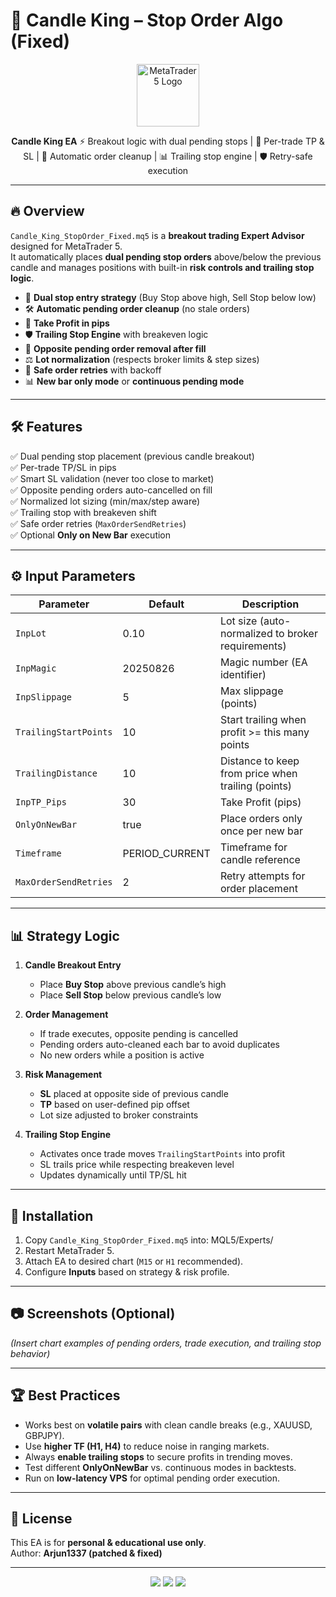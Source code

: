 # 👑 Candle King – Stop Order Algo (Fixed)

<p align="center">
  <img src="https://upload.wikimedia.org/wikipedia/commons/6/64/Metatrader_logo.png" width="100" alt="MetaTrader 5 Logo"/>
</p>

<p align="center">
  <b>Candle King EA</b>  
  ⚡ Breakout logic with dual pending stops | 🎯 Per-trade TP & SL | 🔄 Automatic order cleanup | 📊 Trailing stop engine | 🛡️ Retry-safe execution
</p>

---

## 🔥 Overview

`Candle_King_StopOrder_Fixed.mq5` is a **breakout trading Expert Advisor** designed for MetaTrader 5.  
It automatically places **dual pending stop orders** above/below the previous candle and manages positions with built-in **risk controls and trailing stop logic**.

- 📌 **Dual stop entry strategy** (Buy Stop above high, Sell Stop below low)  
- 🛠️ **Automatic pending order cleanup** (no stale orders)  
- 🎯 **Take Profit in pips**  
- 🛡️ **Trailing Stop Engine** with breakeven logic  
- 🔄 **Opposite pending order removal after fill**  
- ⚖️ **Lot normalization** (respects broker limits & step sizes)  
- 🔁 **Safe order retries** with backoff  
- 📊 **New bar only mode** or **continuous pending mode**  

---

## 🛠️ Features

✅ Dual pending stop placement (previous candle breakout)  
✅ Per-trade TP/SL in pips  
✅ Smart SL validation (never too close to market)  
✅ Opposite pending orders auto-cancelled on fill  
✅ Normalized lot sizing (min/max/step aware)  
✅ Trailing stop with breakeven shift  
✅ Safe order retries (`MaxOrderSendRetries`)  
✅ Optional **Only on New Bar** execution  

---

## ⚙️ Input Parameters

| Parameter | Default | Description |
|-----------|---------|-------------|
| `InpLot` | 0.10 | Lot size (auto-normalized to broker requirements) |
| `InpMagic` | 20250826 | Magic number (EA identifier) |
| `InpSlippage` | 5 | Max slippage (points) |
| `TrailingStartPoints` | 10 | Start trailing when profit >= this many points |
| `TrailingDistance` | 10 | Distance to keep from price when trailing (points) |
| `InpTP_Pips` | 30 | Take Profit (pips) |
| `OnlyOnNewBar` | true | Place orders only once per new bar |
| `Timeframe` | PERIOD_CURRENT | Timeframe for candle reference |
| `MaxOrderSendRetries` | 2 | Retry attempts for order placement |

---

## 📊 Strategy Logic

1. **Candle Breakout Entry**  
   - Place **Buy Stop** above previous candle’s high  
   - Place **Sell Stop** below previous candle’s low  

2. **Order Management**  
   - If trade executes, opposite pending is cancelled  
   - Pending orders auto-cleaned each bar to avoid duplicates  
   - No new orders while a position is active  

3. **Risk Management**  
   - **SL** placed at opposite side of previous candle  
   - **TP** based on user-defined pip offset  
   - Lot size adjusted to broker constraints  

4. **Trailing Stop Engine**  
   - Activates once trade moves `TrailingStartPoints` into profit  
   - SL trails price while respecting breakeven level  
   - Updates dynamically until TP/SL hit  

---

## 🚀 Installation

1. Copy `Candle_King_StopOrder_Fixed.mq5` into: MQL5/Experts/
2. Restart MetaTrader 5.  
3. Attach EA to desired chart (`M15` or `H1` recommended).  
4. Configure **Inputs** based on strategy & risk profile.  

---

## 📷 Screenshots (Optional)

*(Insert chart examples of pending orders, trade execution, and trailing stop behavior)*

---

## 🏆 Best Practices

- Works best on **volatile pairs** with clean candle breaks (e.g., XAUUSD, GBPJPY).  
- Use **higher TF (H1, H4)** to reduce noise in ranging markets.  
- Always **enable trailing stops** to secure profits in trending moves.  
- Test different **OnlyOnNewBar** vs. continuous modes in backtests.  
- Run on **low-latency VPS** for optimal pending order execution.  

---

## 📜 License

This EA is for **personal & educational use only**.  
Author: **Arjun1337 (patched & fixed)**  

---

<p align="center">
<img src="https://img.shields.io/badge/Platform-MetaTrader%205-blue?logo=metatrader&logoColor=white"/>
<img src="https://img.shields.io/badge/Language-MQL5-orange?logo=c&logoColor=white"/>
<img src="https://img.shields.io/badge/Status-Stable-success"/>
</p>
